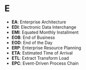 # E

- **EA**: Enterprise Architecture
- **EDI**: Electronic Data Interchange
- **EMI**: Equated Monthly Installment
- **EOB**: End of Business
- **EOD**: End of the Day
- **ERP**: Enterprise Resource Planning
- **ETA**: Estimated Time of Arrival
- **ETL**: Extract Transform Load
- **EPC**: Event-Driven Process Chain